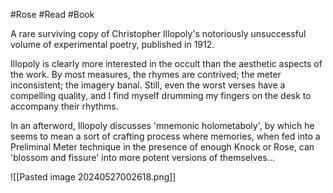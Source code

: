 #Rose #Read #Book 

A rare surviving copy of Christopher Illopoly's notoriously unsuccessful volume of experimental poetry, published in 1912.

Illopoly is clearly more interested in the occult than the aesthetic aspects of the work. By most measures, the rhymes are contrived; the meter inconsistent; the imagery banal. Still, even the worst verses have a compelling quality, and I find myself drumming my fingers on the desk to accompany their rhythms.

In an afterword, Illopoly discusses 'mnemonic holometaboly', by which he seems to mean a sort of crafting process where memories, when fed into a Preliminal Meter technique in the presence of enough Knock or Rose, can 'blossom and fissure' into more potent versions of themselves...

![[Pasted image 20240527002618.png]]